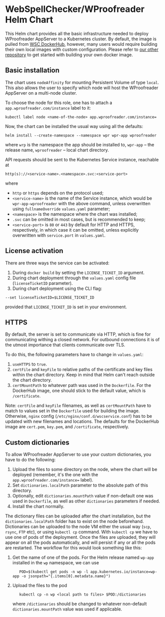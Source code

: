 # WebSpellChecker/WProofreader Helm Chart

This Helm chart provides all the basic infrastructure needed to deploy 
WProofreader AppServer to a Kubernetes cluster.
By default, the image is pulled from [WSC DockerHub](https://hub.docker.com/r/webspellchecker/wproofreader), 
however, many users would require building their own local images with custom configuration. 
Please refer to [our other repository](https://github.com/WebSpellChecker/wproofreader-docker/) to get started with building your own docker image.

## Basic installation

The chart uses `nodeAffinity` for mounting Persistent Volume of type `local`.
This also allows the user to specify which node will host the WProofreader AppServer 
on a multi-node cluster.

To choose the node for this role, one has to attach a `app.wproofreader.com/instance` label to it:
```shell
kubectl label node <name-of-the-node> app.wproofreader.com/instance=
```

Now, the chart can be installed the usual way using all the defaults:
```shell
helm install --create-namespace --namespace wpr wpr-app wproofreader 
```
where `wrp` is the namespace the app should be installed to,
`wpr-app` – the release name, `wproofreader` – local chart directory.

API requests should be sent to the Kubernetes Service instance, reachable at
```text
http(s)://<service-name>.<namespace>.svc:<service-port>
```
where 
- `http` or `https` depends on the protocol used;
- `<service-name>` is the name of the Service instance, which would be `wpr-app-wproofreader` with the above 
command, unless overwritten using `fullnameOverride` `values.yaml` parameter;
- `<namespace>` is the namespace where the chart was installed;
- `.svc` can be omitted in most cases, but is recommended to keep;
- `<service-port>` is `80` or `443` by default for HTTP and HTTPS, respectively, 
in which case it can be omitted, unless explicitly overwritten with `service.port`
in `values.yaml`.

## License activation

There are three ways the service can be activated:
1. During `docker build` by setting the `LICENSE_TICKET_ID` argument.
2. During chart deployment through the `values.yaml` config file (`licenseTicketID` parameter).
3. During chart deployment using the CLI flag:
```shell
--set licenseTicketID=$LICENSE_TICKET_ID
```
provided that `LICENSE_TICKET_ID` is set in your environment.

## HTTPS

By default, the server is set to communicate via HTTP, which is fine for 
communicating withing a closed network. For outbound connections it is of 
the utmost importance that clients communicate over TLS.

To do this, the following parameters have to change in `values.yaml`:
1. `useHTTPS` to `true`.
2. `certFile` and `keyFile` to relative paths of the certificate and key 
files within the chart directory. Keep in mind that Helm can't reach outside the chart directory.
3. `certMountPath` to whatever path was used in the `Dockerfile`.
For the DockerHub image, one should stick to the default value, which is `/certificate`.

Note: `certFile` and `keyFile` filenames, as well as `certMountPath` have to match to values set in the 
`Dockerfile` used for building the image. Otherwise, `nginx` config (`/etc/nginx/conf.d/wscservice.conf`) 
has to be updated with new filenames and locations.
The defaults for the DockerHub image are `cert.pem`, `key.pem`, and `/certificate`, respectively.

## Custom dictionaries

To allow WProofreader AppServer to use your custom dictionaries, you have to do the following:
1. Upload the files to some directory on the node, where the chart will be deployed
   (remember, it's the one with the `app.wproofreader.com/instance=` label).
2. Set `dictionaries.localPath` parameter to the absolute path of this directory.
3. Optionally, edit `dictionaries.mountPath` value if non-default one was used in `Dockerfile`,
as well as other `dictionaries` parameters if needed.
4. Install the chart normally.

The dictionary files can be uploaded after the chart installation, but the `dictionaries.localPath` 
folder has to exist on the node beforehand. 
Dictionaries can be uploaded to the node VM either the usual way (`scp`, `rsync`, `FTP` etc), or 
using `kubectl cp` command. With `kubectl cp` we have to use one of pods of the deployment. 
Once the files are uploaded, they will appear on all the pods automatically, and will persist 
if any or all the pods are restarted. The workflow for this would look something like this:
1. Get the name of one of the pods. For the Helm release named `wp-app` installed in the `wp` namespace, we can use
   ```shell
      POD=$(kubectl get pods -n wp -l app.kubernetes.io/instance=wp-app -o jsonpath="{.items[0].metadata.name}")
   ```
2. Upload the files to the pod
   ```shell
      kubectl cp -n wp <local path to files> $POD:/dictionaries
   ```
   where `/dictionaries` should be changed to whatever non-default `dictionaries.mountPath` value was used if applicable.
   
